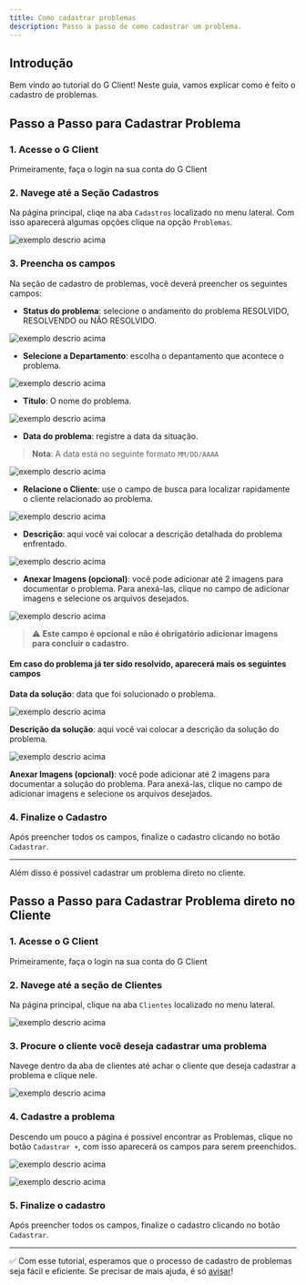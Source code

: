 ```yaml
---
title: Como cadastrar problemas
description: Passo a passo de como cadastrar um problema.
---
```


## Introdução

Bem vindo ao tutorial do G Client! Neste guia, vamos explicar como é feito o cadastro de problemas.

## Passo a Passo para Cadastrar Problema

### 1. Acesse o G Client

Primeiramente, faça o login na sua conta do G Client

### 2. Navege até a Seção Cadastros

Na página principal, cliqe na aba `Cadastros` localizado no menu lateral. Com isso aparecerá algumas opções clique na opção `Problemas`.

![exemplo descrio acima](./img/problem-registration/example-01.png)

### 3. Preencha os campos

Na seção de cadastro de problemas, você deverá preencher os seguintes campos:

- **Status do problema**: selecione o andamento do problema <span className="text-green-600 font-semibold">RESOLVIDO</span>, <span className="text-blue-600 font-semibold">RESOLVENDO</span> ou <span className="text-red-600 font-semibold">NÃO RESOLVIDO</span>.

![exemplo descrio acima](./img/problem-registration/example-02.png)

- **Selecione a Departamento**: escolha o depantamento que acontece o problema.

![exemplo descrio acima](./img/problem-registration/example-03.png)

- **Título**: O nome do problema.

![exemplo descrio acima](./img/problem-registration/example-04.png)

- **Data do problema**: registre a data da situação.

> **Nota**: A data está no seguinte formato `MM/DD/AAAA`

![exemplo descrio acima](./img/problem-registration/example-05.png)

- **Relacione o Cliente**: use o campo de busca para localizar rapidamente o cliente relacionado ao problema.

![exemplo descrio acima](./img/problem-registration/example-06.png)

- **Descrição**: aqui você vai colocar a descrição detalhada do problema enfrentado.

![exemplo descrio acima](./img/problem-registration/example-07.png)

- **Anexar Imagens (opcional)**: você pode adicionar até 2 imagens para documentar o problema. Para anexá-las, clique no campo de adicionar imagens e selecione os arquivos desejados.

![exemplo descrio acima](./img/problem-registration/example-08.png)

> ⚠️ **Este campo é opcional e não é obrigatório adicionar imagens para concluir o cadastro.**

#### Em caso do problema já ter sido resolvido, aparecerá mais os seguintes campos

**Data da solução**: data que foi solucionado o problema.

![exemplo descrio acima](./img/problem-registration/example-09.png) 

**Descrição da solução**: aqui você vai colocar a descrição da solução do problema.

![exemplo descrio acima](./img/problem-registration/example-10.png)

**Anexar Imagens (opcional)**: você pode adicionar até 2 imagens para documentar a solução do problema. Para anexá-las, clique no campo de adicionar imagens e selecione os arquivos desejados.

### 4. Finalize o Cadastro

Após preencher todos os campos, finalize o cadastro clicando no botão `Cadastrar`.

---

Além disso é possivel cadastrar um problema direto no cliente.

## Passo a Passo para Cadastrar Problema direto no Cliente

### 1. Acesse o G Client

Primeiramente, faça o login na sua conta do G Client

### 2. Navege até a seção de Clientes

Na página principal, clique na aba `Clientes` localizado no menu lateral.

![exemplo descrio acima](./img/problem-registration/example-11.png)

### 3. Procure o cliente você deseja cadastrar uma problema

Navege dentro da aba de clientes até achar o cliente que deseja cadastrar a problema e clique nele.

![exemplo descrio acima](./img/problem-registration/example-12.png)

### 4. Cadastre a problema

Descendo um pouco a página é possivel encontrar as Problemas, clique no botão `Cadastrar +`, com isso aparecerá os campos para serem preenchidos.

![exemplo descrio acima](./img/problem-registration/example-13.png)

![exemplo descrio acima](./img/problem-registration/example-14.png)

### 5. Finalize o cadastro

Após preencher todos os campos, finalize o cadastro clicando no botão `Cadastrar`.

---

✅ Com esse tutorial, esperamos que o processo de cadastro de problemas seja fácil e eficiente. Se precisar de mais ajuda, é só [avisar](https://api.whatsapp.com/send?phone=5544997046569&text=Preciso%20de%20ajuda%20sobre%20um%20tutorial)!

